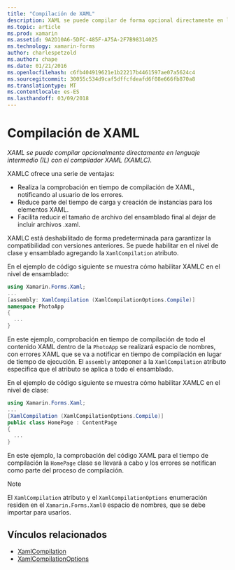```yaml
---
title: "Compilación de XAML"
description: XAML se puede compilar de forma opcional directamente en lenguaje intermedio (IL) con el compilador XAML (XAMLC).
ms.topic: article
ms.prod: xamarin
ms.assetid: 9A2D10A6-5DFC-485F-A75A-2F7B98314025
ms.technology: xamarin-forms
author: charlespetzold
ms.author: chape
ms.date: 01/21/2016
ms.openlocfilehash: c6fb404919621e1b22217b4461597ae07a5624c4
ms.sourcegitcommit: 30055c534d9caf5dffcfdeafd6f08e666fb870a8
ms.translationtype: MT
ms.contentlocale: es-ES
ms.lasthandoff: 03/09/2018
---
```

# <a name="xaml-compilation"></a>Compilación de XAML

_XAML se puede compilar opcionalmente directamente en lenguaje intermedio (IL) con el compilador XAML (XAMLC)._

XAMLC ofrece una serie de ventajas:

- Realiza la comprobación en tiempo de compilación de XAML, notificando al usuario de los errores.
- Reduce parte del tiempo de carga y creación de instancias para los elementos XAML.
- Facilita reducir el tamaño de archivo del ensamblado final al dejar de incluir archivos .xaml.

XAMLC está deshabilitado de forma predeterminada para garantizar la compatibilidad con versiones anteriores. Se puede habilitar en el nivel de clase y ensamblado agregando la `XamlCompilation` atributo.

En el ejemplo de código siguiente se muestra cómo habilitar XAMLC en el nivel de ensamblado:

```csharp
using Xamarin.Forms.Xaml;
...
[assembly: XamlCompilation (XamlCompilationOptions.Compile)]
namespace PhotoApp
{
  ...
}
```

En este ejemplo, comprobación en tiempo de compilación de todo el contenido XAML dentro de la `PhotoApp` se realizará espacio de nombres, con errores XAML que se va a notificar en tiempo de compilación en lugar de tiempo de ejecución.
El `assembly` anteponer a la `XamlCompilation` atributo especifica que el atributo se aplica a todo el ensamblado.

En el ejemplo de código siguiente se muestra cómo habilitar XAMLC en el nivel de clase:

```csharp
using Xamarin.Forms.Xaml;
...
[XamlCompilation (XamlCompilationOptions.Compile)]
public class HomePage : ContentPage
{
  ...
}
```

En este ejemplo, la comprobación del código XAML para el tiempo de compilación la `HomePage` clase se llevará a cabo y los errores se notifican como parte del proceso de compilación.

> [!NOTE]
> El `XamlCompilation` atributo y el `XamlCompilationOptions` enumeración residen en el `Xamarin.Forms.Xaml0` espacio de nombres, que se debe importar para usarlos.


## <a name="related-links"></a>Vínculos relacionados

- [XamlCompilation](https://developer.xamarin.com/api/type/Xamarin.Forms.Xaml.XamlCompilationAttribute/)
- [XamlCompilationOptions](https://developer.xamarin.com/api/type/Xamarin.Forms.Xaml.XamlCompilationOptions/)
